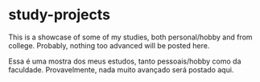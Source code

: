 # study-projects
This is a showcase of some of my studies, both personal/hobby and from college. Probably, nothing too advanced will be posted here.

Essa é uma mostra dos meus estudos, tanto pessoais/hobby como da faculdade. Provavelmente, nada muito avançado será postado aqui.
